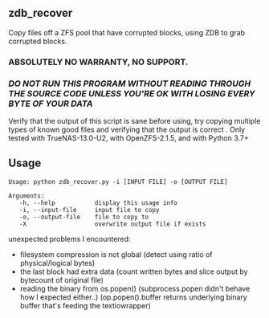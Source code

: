 ## zdb_recover
 Copy files off a ZFS pool that have corrupted blocks, using ZDB to grab corrupted blocks.  

### ABSOLUTELY NO WARRANTY, NO SUPPORT.
### *DO NOT RUN THIS PROGRAM WITHOUT READING THROUGH THE SOURCE CODE UNLESS YOU'RE OK WITH LOSING EVERY BYTE OF YOUR DATA*  
Verify that the output of this script is sane before using, try copying multiple types of known good files and verifying that the output is correct  .
Only tested with TrueNAS-13.0-U2, with OpenZFS-2.1.5, and with Python 3.7+

## Usage
```
Usage: python zdb_recover.py -i [INPUT FILE] -o [OUTPUT FILE]

Arguments:
   -h, --help           display this usage info
   -i, --input-file     input file to copy
   -o, --output-file    file to copy to
   -X                   overwrite output file if exists
```

unexpected problems I encountered:
* filesystem compression is not global (detect using ratio of physical/logical bytes)
* the last block had extra data (count written bytes and slice output by bytecount of original file)
* reading the binary from os.popen() (subprocess.popen didn't behave how I expected either..) (op.popen().buffer returns underlying binary buffer that's feeding the textiowrapper)
